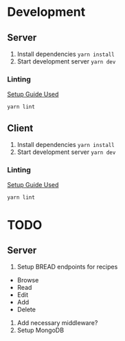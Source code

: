 # Development

## Server

1. Install dependencies `yarn install`
1. Start development server `yarn dev`

### Linting

[Setup Guide Used](https://blog.logrocket.com/how-to-set-up-node-typescript-express/)

```
yarn lint
```

## Client

1. Install dependencies `yarn install`
1. Start development server `yarn dev`

### Linting

[Setup Guide Used](https://www.sandromaglione.com/techblog/create-nextjs-project-with-typescript-eslint-prettier-tailwindcss)

```
yarn lint
```

# TODO

## Server

1. Setup BREAD endpoints for recipes

- Browse
- Read
- Edit
- Add
- Delete

1. Add necessary middleware?
1. Setup MongoDB
